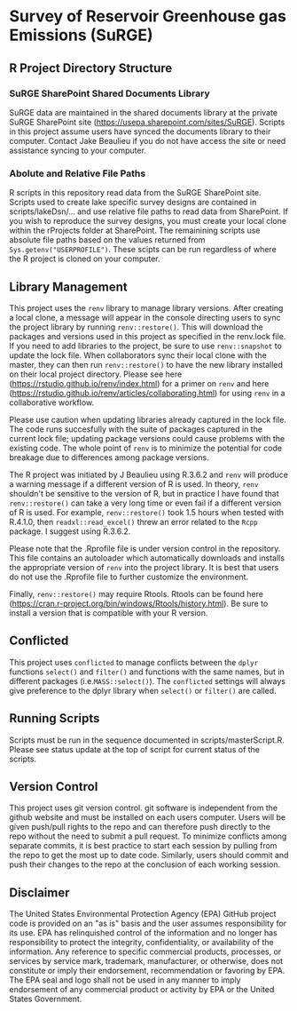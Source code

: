 # Survey of Reservoir Greenhouse gas Emissions (SuRGE)

## R Project Directory Structure
### SuRGE SharePoint Shared Documents Library
SuRGE data are maintained in the shared documents library at the private SuRGE SharePoint site (https://usepa.sharepoint.com/sites/SuRGE).  Scripts in this project assume users have synced the documents library to their computer.  Contact Jake Beaulieu if you do not have access the site or need assistance syncing to your computer.

### Abolute and Relative File Paths
R scripts in this repository read data from the SuRGE SharePoint site.  Scripts used to create lake specific survey designs are contained in scripts/lakeDsn/... and use relative file paths to read data from SharePoint.  If you wish to reproduce the survey designs, you must create your local clone within the rProjects folder at SharePoint.  The remainining scripts use absolute file paths based on the values returned from `Sys.getenv("USERPROFILE")`.  These scipts can be run regardless of where the R project is cloned on your computer.

## Library Management

This project uses the `renv` library to manage library versions.  After creating a local clone, a message will appear in the console directing users to sync the project library  by running `renv::restore()`.  This will download the packages and versions used in this project as specified in the renv.lock file.  If you need to add libraries to the project, be sure to use `renv::snapshot` to update the lock file.  When collaborators sync their local clone with the master, they can then run `renv::restore()` to have the new library installed on their local project directory.  Please see here (https://rstudio.github.io/renv/index.html) for a primer on `renv` and here (https://rstudio.github.io/renv/articles/collaborating.html) for using `renv` in a collaborative workflow.

Please use caution when updating libraries already captured in the lock file.  The code runs succesfully with the suite of packages captured in the current lock file; updating package versions could cause problems with the existing code.  The whole point of `renv` is to  minimize the potential for code breakage due to differences among package versions.

The R project was initiated by J Beaulieu using R.3.6.2 and `renv` will produce a warning message if a different version of R is used.  In theory, `renv` shouldn't be sensitive to the version of R, but in practice I have found that `renv::restore()` can take a very long time or even fail if a different version of R is used.  For example, `renv::restore()` took 1.5 hours when tested with R.4.1.0, then `readxl::read_excel()` threw an error related to the `Rcpp` package.  I suggest using R.3.6.2.  

Please note that the .Rprofile file is under version control in the repository.  This file contains an autoloader which automatically downloads and installs the appropriate version of `renv` into the project library.  It is best that users do not use the .Rprofile file to further customize the environment. 

Finally, `renv::restore()` may require Rtools.  Rtools can be found here (https://cran.r-project.org/bin/windows/Rtools/history.html).  Be sure to install a version that is compatible with your R version.

## Conflicted
This project uses `conflicted` to manage conflicts between the `dplyr` functions `select()` and `filter()` and functions with the same names, but in different packages (i.e.`MASS::select()`).  The `conflicted` settings will always give preference to the dplyr library when `select()` or `filter()` are called.

## Running Scripts
Scripts must be run in the sequence documented in scripts/masterScript.R.  Please see status update at the top of script for current status of the scripts.

## Version Control
This project uses git version control.  git software is independent from the github website and must be installed on each users computer.  Users will be given push/pull rights to the repo and can therefore push directly to the repo without the need to submit a pull request.  To minimize conflicts among separate commits, it is best practice to start each session by pulling from the repo to get the most up to date code.  Similarly, users should commit and push their changes to the repo at the conclusion of each working session.  

## Disclaimer
The United States Environmental Protection Agency (EPA) GitHub project code is provided on an "as is" basis and the user assumes responsibility for its use. EPA has relinquished control of the information and no longer has responsibility to protect the integrity, confidentiality, or availability of the information. Any reference to specific commercial products, processes, or services by service mark, trademark, manufacturer, or otherwise, does not constitute or imply their endorsement, recommendation or favoring by EPA. The EPA seal and logo shall not be used in any manner to imply endorsement of any commercial product or activity by EPA or the United States Government.
